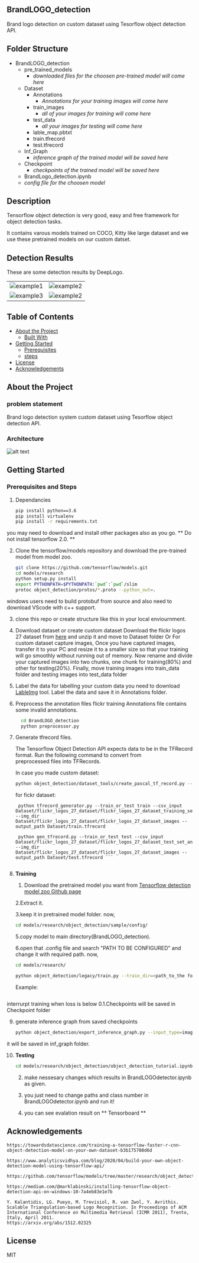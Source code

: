 ## BrandLOGO_detection
Brand logo detection on custom dataset using Tesorflow object detection API.

## Folder Structure
- BrandLOGO_detection
  - pre_trained_models
    - *downloaded files for the choosen pre-trained model will come here* 
  - Dataset
    - Annotations
      - *Annotations for your training images will come here*
    - train_images
      - *all of your images for training will come here*
    - test_data
      - *all your images for testing will come here*
    - lable_map.pbtxt
    - train.tfrecord
    - test.tfrecord
   - Inf_Graph
     - *inference graph of the trained model will be saved here*
   - Checkpoint
     - *checkpoints of the trained model will be saved here*
   - BrandLogo_detection.ipynb
   - *config file for the choosen model*

## Description
Tensorflow object detection is very good, easy and free framework for object detection tasks.

It contains varous models trained on COCO, Kitty like large dataset and we use these pretrained models on our custom datset.


## Detection Results

These are some detection results by DeepLogo.

|||
|---|---|
|![example1](model_results/res1.png)|![example2](model_results/res2.jpg)|
|![example3](model_results/res3.png)|![example2](model_results/sample_res4.png)|

## Table of Contents

* [About the Project](#about-the-project)
  * [Built With](#built-with)
* [Getting Started](#getting-started)
  * [Prerequisites](#prerequisites)
  * [steps](#installation)
* [License](#license)
* [Acknowledgements](#acknowledgements)

## About the Project

### problem statement
Brand logo detection system custom dataset using Tesorflow object detection API.

### Architecture
![alt text](https://www.google.com/url?sa=i&url=https%3A%2F%2Fbuilders.intel.com%2Fdocs%2Faibuilders%2Ftraffic-light-detection-using-the-tensorflow-object-detection-api.pdf&psig=AOvVaw0th9NkLb-mJAsOtc60nQFV&ust=1590845049226000&source=images&cd=vfe&ved=0CAIQjRxqFwoTCIjXr_aV2ekCFQAAAAAdAAAAABAD)

## Getting Started

### Prerequisites and Steps

1. Dependancies 
    ```sh
    pip install python==3.6
    pip install virtualenv 
    pip install -r requirements.txt
    ```
you may need to download and install other packages also as you go.
** Do not install tensorflow 2.0. **

2. Clone the tensorflow/models repository and download the pre-trained model from model zoo.
     ```sh
     git clone https://github.com/tensorflow/models.git
     cd models/research
     python setup.py install
     export PYTHONPATH=$PYTHONPATH:`pwd`:`pwd`/slim
     protoc object_detection/protos/*.proto --python_out=.
     ```
windows users need to build protobuf from source and also need to download VScode with c++ support.

3. clone this repo or create structure like this in your local enviournment.

4. Download dataset or create custom dataset
    Download the flickr logos 27 dataset from [here](http://image.ntua.gr/iva/datasets/flickr_logos/) and unzip it and move to
    Dataset folder
    Or
    For custom dataset capture images, Once you have captured images, transfer it to your PC and resize it to a smaller size 
    so that your training will go smoothly without running out of memory. Now rename and divide your captured images into two 
    chunks, one chunk for training(80%) and other for testing(20%). Finally, move training images into train_data folder and
    testing images into test_data folder
  
5. Label the data
    for labelling your custom data you need to download [LableImg](https://github.com/tzutalin/labelImg) tool.
    Label the data and save it in Annotations folder.
  
6. Preprocess the annotation files
    flickr training Annotations file contains some invalid annotations.
   ```sh
     cd BrandLOGO_detection 
     python preprocessor.py
     ```
   
7. Generate tfrecord files.

     The Tensorflow Object Detection API expects data to be in the TFRecord format. Run the following command to convert from       
     preprocessed files into TFRecords.

     In case you made custom dataset:
     ```sh
     python object_detection/dataset_tools/create_pascal_tf_record.py --data_dir=<path_to_your_dataset_directory> --annotations_dir=<name_of_annotations_directory> --output_path=<path_where_you_want_record_file_to_be_saved> --label_map_path=<path_of_label_map_file>
     ```

     for fickr dataset:
     ```
      python tfrecord_generator.py --train_or_test train --csv_input Dataset/flickr_logos_27_dataset/flickr_logos_27_dataset_training_set_annotation_cropped.txt --img_dir Dataset/flickr_logos_27_dataset/flickr_logos_27_dataset_images --output_path Dataset/train.tfrecord

      python gen_tfrecord.py --train_or_test test --csv_input Dataset/flickr_logos_27_dataset/flickr_logos_27_dataset_test_set_annotation_cropped.txt --img_dir Dataset/flickr_logos_27_dataset/flickr_logos_27_dataset_images --output_path Dataset/test.tfrecord ```
    

8. **Training** 
    1. Download the pretrained model you want from [Tensorflow detection model zoo Github page](https://github.com/tensorflow/models/blob/master/research/object_detection/g3doc/detection_model_zoo.md)

    2.Extract it.

    3.keep it in pretrained model folder. now,

    ```sh 
    cd models/research/object_detection/sample/config/
    ```

    5.copy model to main directory(BrandLOGO_detection).

    6.open that .config file and search "PATH TO BE CONFIGURED" and change it with required path. now,

    ```sh 
    cd models/research/ 

    python object_detection/legacy/train.py --train_dir=<path_to_the folder_for_saving_checkpoints> --pipeline_config_path=<path_to_config_file> 
    ```

    Example:
    
    ```sh python object_detection/legacy/train.py --train_dir=<full dir>/BrandLOGO_detection/checkpoint --pipeline_config_path=/BrandLOGO_detection/faster_rcnn_resnet101_coco.config
    ```
  interrurpt training when loss is below 0.1.Checkpoints will be saved in Checkpoint folder

9. generate inference graph from saved checkpoints

    ```sh
    python object_detection/export_inference_graph.py --input_type=image_tensor --pipeline_config_path=<path_to_config_file> --trained_checkpoint_prefix=<path to saved checkpoint> --output_directory=<path_to_the_folder_for_saving_inference_graph>
    ```
it will be saved in inf_graph folder.

10. **Testing**

    ```sh 
    cd models/research/object_detection/object_detection_tutorial.ipynb
    ```

    2. make nessesary changes which results in BrandLOGOdetector.ipynb as given.

    3. you just need to change paths and class number in BrandLOGOdetector.ipynb and run it!

    4. you can see evalation result on ** Tensorboard **
  
## Acknowledgements
    https://towardsdatascience.com/training-a-tensorflow-faster-r-cnn-object-detection-model-on-your-own-dataset-b3b175708d6d

    https://www.analyticsvidhya.com/blog/2020/04/build-your-own-object-detection-model-using-tensorflow-api/

    https://github.com/tensorflow/models/tree/master/research/object_detection

    https://medium.com/@marklabinski/installing-tensorflow-object-detection-api-on-windows-10-7a4eb83e1e7b
  
    Y. Kalantidis, LG. Pueyo, M. Trevisiol, R. van Zwol, Y. Avrithis. Scalable Triangulation-based Logo Recognition. In Proceedings of ACM International Conference on Multimedia Retrieval (ICMR 2011), Trento, Italy, April 2011.
    https://arxiv.org/abs/1512.02325
  
## License
MIT
